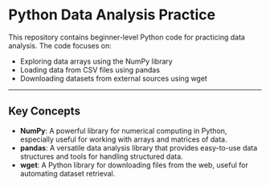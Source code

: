 # Python Data Analysis Practice

This repository contains beginner-level Python code for practicing data analysis. The code focuses on:
- Exploring data arrays using the NumPy library
- Loading data from CSV files using pandas
- Downloading datasets from external sources using wget

---

## Key Concepts
- **NumPy**: A powerful library for numerical computing in Python, especially useful for working with arrays and matrices of data.
- **pandas**: A versatile data analysis library that provides easy-to-use data structures and tools for handling structured data.
- **wget**: A Python library for downloading files from the web, useful for automating dataset retrieval.


